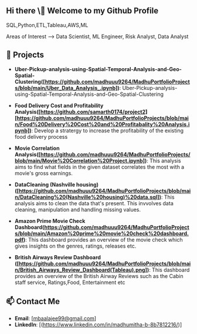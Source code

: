 ## Hi there \👋 Welcome to my Github Profile 

<!--
**🔭 About me:
Hi, I am Madhumitha.B, self-starter & driven data analyst professional . I am currently working as a Data Analyst at Bank of America on the Credit Risk of Loans. I am passionate about advancing my career towards becoming a Data Scientist. I aspire to work towards growing as a data scientist from discovering patterns and trends in datasets to uncover valuable insights and create algorithms and data models to forecast outcome and data driven decisions.

Skilled In --> SQL,Python,ETL,Tableau,AWS,ML

Areas of Interest --> Data Scientist, ML Engineer, Risk Analyst, Data Analyst

## 🚀 Projects

- **Uber-Pickup-analysis-using-Spatial-Temporal-Analysis-and-Geo-Spatial-Clustering([https://github.com/madhuuu9264/MadhuPortfolioProjects/blob/main/Uber_Data_Analysis_.ipynb])**: Uber-Pickup-analysis-using-Spatial-Temporal-Analysis-and-Geo-Spatial-Clustering

- **Food Delivery Cost and Profitability Analysis([https://github.com/samarth0174/project2][https://github.com/madhuuu9264/MadhuPortfolioProjects/blob/main/Food%20Delivery%20Cost%20and%20Profitabality%20Analysis.ipynb])**: Develop a stratergy to increase the profitability of the existing food delivery process

-  **Movie Correlation Analysis([https://github.com/madhuuu9264/MadhuPortfolioProjects/blob/main/Movie%20Correlation%20Project.ipynb])**: This analysis aims to find what fields in the given dataset correlates the most with a movie's gross earnings.

-  **DataCleaning (Nashville housing)
  ([https://github.com/madhuuu9264/MadhuPortfolioProjects/blob/main/DataCleaning%20(Nashville%20housing)%20data.sql])**: This analysis aims to clean the data that's present. This invvolves data cleaning, manipulation and handling missing values.

- **Amazon Prime Movie Check Dashboard(https://github.com/madhuuu9264/MadhuPortfolioProjects/blob/main/Amazon%20prime%20movie%20check%20dashboard.pdf)**: This dashboard provides an overview of the movie check which gives insights on the genres, ratings, releases etc.

-  **British Airways Review Dashboard
    ([https://github.com/madhuuu9264/MadhuPortfolioProjects/blob/main/British_Airways_Review_Dashboard(Tableau).png])**: This dashboard provides an overview of the British Airway Reviews such as the Cabin staff service, Ratings,Food, Entertainment etc

## 📫 Contact Me
- **Email**: [mbaalajee99@gmail.com]
- **LinkedIn**: [(https://www.linkedin.com/in/madhumitha-b-8b7812216/)]
